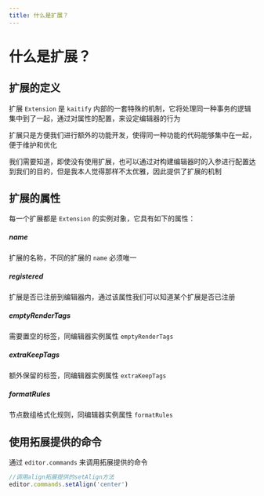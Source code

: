 ```yaml
---
title: 什么是扩展？
---
```


# 什么是扩展？

## 扩展的定义

扩展 `Extension` 是 `kaitify` 内部的一套特殊的机制，它将处理同一种事务的逻辑集中到了一起，通过对属性的配置，来设定编辑器的行为

扩展只是方便我们进行额外的功能开发，使得同一种功能的代码能够集中在一起，便于维护和优化

我们需要知道，即使没有使用扩展，也可以通过对构建编辑器时的入参进行配置达到我们的目的，但是我本人觉得那样不太优雅，因此提供了扩展的机制

## 扩展的属性

每一个扩展都是 `Extension` 的实例对象，它具有如下的属性：

##### name <Badge type="danger" text='string' />

扩展的名称，不同的扩展的 `name` 必须唯一

##### registered <Badge type="danger" text='boolean' />

扩展是否已注册到编辑器内，通过该属性我们可以知道某个扩展是否已注册

##### emptyRenderTags <Badge type="danger" text='string[]' />

需要置空的标签，同编辑器实例属性 `emptyRenderTags`

##### extraKeepTags <Badge type="danger" text='string[]' />

额外保留的标签，同编辑器实例属性 `extraKeepTags`

##### formatRules <Badge type="danger" text="RuleFunctionType[]" />

节点数组格式化规则，同编辑器实例属性 `formatRules`

## 使用拓展提供的命令

通过 `editor.commands` 来调用拓展提供的命令

```ts
//调用align拓展提供的setAlign方法
editor.commands.setAlign('center')
```
